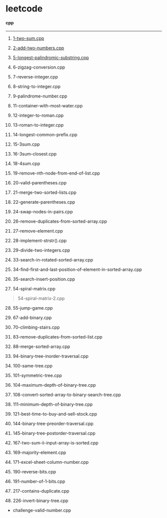 # leetcode
#### cpp
---
1. [1-two-sum.cpp](https://github.com/kimjiwon-me/leetcode/blob/main/cpp/1-two-sum.cpp)

2. [2-add-two-numbers.cpp](https://github.com/kimjiwon-me/leetcode/blob/main/cpp/2-add-two-numbers.cpp)

3. [5-longest-palindromic-substring.cpp](https://github.com/kimjiwon-me/leetcode/blob/main/cpp/5-longest-palindromic-substring.cpp)

4. 6-zigzag-conversion.cpp

5. 7-reverse-integer.cpp

6. 8-string-to-integer.cpp

7. 9-palindrome-number.cpp

8. 11-container-with-most-water.cpp

9. 12-integer-to-roman.cpp

10. 13-roman-to-integer.cpp

11. 14-longest-common-prefix.cpp

12. 15-3sum.cpp

13. 16-3sum-closest.cpp

14. 18-4sum.cpp

15. 19-remove-nth-node-from-end-of-list.cpp

16. 20-valid-parentheses.cpp

17. 21-merge-two-sorted-lists.cpp

18. 22-generate-parentheses.cpp

19. 24-swap-nodes-in-pairs.cpp

20. 26-remove-duplicates-from-sorted-array.cpp

21. 27-remove-element.cpp

22. 28-implement-strstr().cpp

23. 29-divide-two-integers.cpp

24. 33-search-in-rotated-sorted-array.cpp

25. 34-find-first-and-last-position-of-element-in-sorted-array.cpp

26. 35-search-insert-position.cpp

27. 54-spiral-matrix.cpp
> 54-spiral-matrix-2.cpp

28. 55-jump-game.cpp

29. 67-add-binary.cpp

30. 70-climbing-stairs.cpp

31. 83-remove-duplicates-from-sorted-list.cpp

32. 88-merge-sorted-array.cpp

33. 94-binary-tree-inorder-traversal.cpp

34. 100-same-tree.cpp

35. 101-symmetric-tree.cpp

36. 104-maximum-depth-of-binary-tree.cpp

37. 108-convert-sorted-array-to-binary-search-tree.cpp

38. 111-minimum-depth-of-binary-tree.cpp

39. 121-best-time-to-buy-and-sell-stock.cpp

40. 144-binary-tree-preorder-traversal.cpp

41. 145-binary-tree-postorder-traversal.cpp

42. 167-two-sum-ii-input-array-is-sorted.cpp

43. 169-majority-element.cpp

44. 171-excel-sheet-column-number.cpp

45. 190-reverse-bits.cpp

46. 191-number-of-1-bits.cpp

47. 217-contains-duplicate.cpp

48. 226-invert-binary-tree.cpp

- challenge-valid-number.cpp
